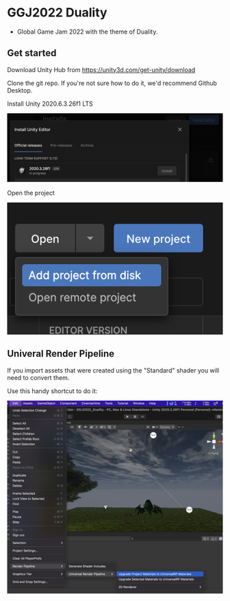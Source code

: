 # GGJ2022 Duality
- Global Game Jam 2022 with the theme of Duality.

## Get started
Download Unity Hub from https://unity3d.com/get-unity/download

Clone the git repo. If you're not sure how to do it, we'd recommend Github Desktop.

Install Unity 2020.6.3.26f1 LTS

![Install Unity](installunity.png)

Open the project

![Open project](openproject.png)

## Univeral Render Pipeline

If you import assets that were created using the "Standard" shader you will need to convert them.

Use this handy shortcut to do it:

![Convert shaders](universalrenderpipeline.png)